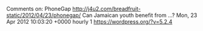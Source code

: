 Comments on: PhoneGap http://j4u2.com/breadfruit-static/2012/04/23/phonegap/ Can Jamaican youth benefit from ...? Mon, 23 Apr 2012 10:03:20 +0000  hourly   1  https://wordpress.org/?v=5.2.4